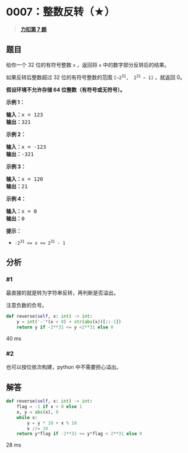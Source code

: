 # 0007：整数反转（★）


> <u>**[力扣第 7 题](https://leetcode.cn/problems/reverse-integer/)**</u>

## 题目

<p>给你一个 32 位的有符号整数 <code>x</code> ，返回将 <code>x</code> 中的数字部分反转后的结果。</p>

<p>如果反转后整数超过 32 位的有符号整数的范围 <code>[−2<sup>31</sup>,  2<sup>31 </sup>− 1]</code> ，就返回 0。</p>
<strong>假设环境不允许存储 64 位整数（有符号或无符号）。</strong>



<p><strong>示例 1：</strong></p>

<pre>
<strong>输入：</strong>x = 123
<strong>输出：</strong>321
</pre>

<p><strong>示例 2：</strong></p>

<pre>
<strong>输入：</strong>x = -123
<strong>输出：</strong>-321
</pre>

<p><strong>示例 3：</strong></p>

<pre>
<strong>输入：</strong>x = 120
<strong>输出：</strong>21
</pre>

<p><strong>示例 4：</strong></p>

<pre>
<strong>输入：</strong>x = 0
<strong>输出：</strong>0
</pre>



<p><strong>提示：</strong></p>

<ul>
<li><code>-2<sup>31</sup> <= x <= 2<sup>31</sup> - 1</code></li>
</ul>


## 分析

### #1

最直接的就是转为字符串反转，再判断是否溢出。

注意负数的负号。

```python
def reverse(self, x: int) -> int:
    y = int('-'*(x < 0) + str(abs(x))[::-1])
    return y if -2**31 <= y <2**31 else 0
```

40 ms

### #2

也可以按位依次构建，python 中不需要担心溢出。

## 解答

```python
def reverse(self, x: int) -> int:
    flag = -1 if x < 0 else 1
    x, y = abs(x), 0
    while x:
        y = y * 10 + x % 10
        x //= 10
    return y*flag if -2**31 <= y*flag < 2**31 else 0
```

28 ms


